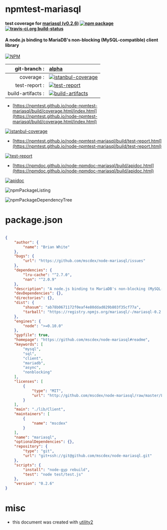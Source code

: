# npmtest-mariasql

#### test coverage for  [mariasql (v0.2.6)](https://github.com/mscdex/node-mariasql#readme)  [![npm package](https://img.shields.io/npm/v/npmtest-mariasql.svg?style=flat-square)](https://www.npmjs.org/package/npmtest-mariasql) [![travis-ci.org build-status](https://api.travis-ci.org/npmtest/node-npmtest-mariasql.svg)](https://travis-ci.org/npmtest/node-npmtest-mariasql)

#### A node.js binding to MariaDB's non-blocking (MySQL-compatible) client library

[![NPM](https://nodei.co/npm/mariasql.png?downloads=true&downloadRank=true&stars=true)](https://www.npmjs.com/package/mariasql)

| git-branch : | [alpha](https://github.com/npmtest/node-npmtest-mariasql/tree/alpha)|
|--:|:--|
| coverage : | [![istanbul-coverage](https://npmtest.github.io/node-npmtest-mariasql/build/coverage.badge.svg)](https://npmtest.github.io/node-npmtest-mariasql/build/coverage.html/index.html)|
| test-report : | [![test-report](https://npmtest.github.io/node-npmtest-mariasql/build/test-report.badge.svg)](https://npmtest.github.io/node-npmtest-mariasql/build/test-report.html)|
| build-artifacts : | [![build-artifacts](https://npmtest.github.io/node-npmtest-mariasql/glyphicons_144_folder_open.png)](https://github.com/npmtest/node-npmtest-mariasql/tree/gh-pages/build)|

- [https://npmtest.github.io/node-npmtest-mariasql/build/coverage.html/index.html](https://npmtest.github.io/node-npmtest-mariasql/build/coverage.html/index.html)

[![istanbul-coverage](https://npmtest.github.io/node-npmtest-mariasql/build/screenCapture.buildCi.browser.%252Ftmp%252Fbuild%252Fcoverage.lib.html.png)](https://npmtest.github.io/node-npmtest-mariasql/build/coverage.html/index.html)

- [https://npmtest.github.io/node-npmtest-mariasql/build/test-report.html](https://npmtest.github.io/node-npmtest-mariasql/build/test-report.html)

[![test-report](https://npmtest.github.io/node-npmtest-mariasql/build/screenCapture.buildCi.browser.%252Ftmp%252Fbuild%252Ftest-report.html.png)](https://npmtest.github.io/node-npmtest-mariasql/build/test-report.html)

- [https://npmdoc.github.io/node-npmdoc-mariasql/build/apidoc.html](https://npmdoc.github.io/node-npmdoc-mariasql/build/apidoc.html)

[![apidoc](https://npmdoc.github.io/node-npmdoc-mariasql/build/screenCapture.buildCi.browser.%252Ftmp%252Fbuild%252Fapidoc.html.png)](https://npmdoc.github.io/node-npmdoc-mariasql/build/apidoc.html)

![npmPackageListing](https://npmtest.github.io/node-npmtest-mariasql/build/screenCapture.npmPackageListing.svg)

![npmPackageDependencyTree](https://npmtest.github.io/node-npmtest-mariasql/build/screenCapture.npmPackageDependencyTree.svg)



# package.json

```json

{
    "author": {
        "name": "Brian White"
    },
    "bugs": {
        "url": "https://github.com/mscdex/node-mariasql/issues"
    },
    "dependencies": {
        "lru-cache": "^2.7.0",
        "nan": "^2.0.9"
    },
    "description": "A node.js binding to MariaDB's non-blocking (MySQL-compatible) client library",
    "devDependencies": {},
    "directories": {},
    "dist": {
        "shasum": "ab78b0671172f0eaf4e80ddad029b803f35cf77a",
        "tarball": "https://registry.npmjs.org/mariasql/-/mariasql-0.2.6.tgz"
    },
    "engines": {
        "node": ">=0.10.0"
    },
    "gypfile": true,
    "homepage": "https://github.com/mscdex/node-mariasql#readme",
    "keywords": [
        "mysql",
        "sql",
        "client",
        "mariadb",
        "async",
        "nonblocking"
    ],
    "licenses": [
        {
            "type": "MIT",
            "url": "http://github.com/mscdex/node-mariasql/raw/master/LICENSE"
        }
    ],
    "main": "./lib/Client",
    "maintainers": [
        {
            "name": "mscdex"
        }
    ],
    "name": "mariasql",
    "optionalDependencies": {},
    "repository": {
        "type": "git",
        "url": "git+ssh://git@github.com/mscdex/node-mariasql.git"
    },
    "scripts": {
        "install": "node-gyp rebuild",
        "test": "node test/test.js"
    },
    "version": "0.2.6"
}
```



# misc
- this document was created with [utility2](https://github.com/kaizhu256/node-utility2)
